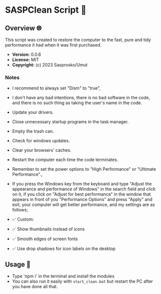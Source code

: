 # SASPClean Script 🚀

## Overview 🌐

This script was created to restore the computer to the fast, pure and tidy performance it had when it was first purchased.

- **Version:** 0.0.6
- **License:** MIT
- **Copyright:** (c) 2023 Sasprosko/Umut

### Notes

- I recommend to always set "Dism" to "true",
- I don't have any bad intentions, there is no bad software in the code, and there is no such thing as taking the user's name in the code.
- Update your drivers.
- Close unnecessary startup programs in the task manager.
- Empty the trash can.
- Check for windows updates.
- Clear your browsers' caches.
- Restart the computer each time the code terminates.
- Remember to set the power options to "High Performance" or "Ultimate Performance".,
- If you press the Windows key from the keyboard and type "Adjust the appearance and performance of Windows" in the search field and click on it, if you click on "Adjust for best performance" in the window that appears in front of you "Performance Options" and press "Apply" and exit, your computer will get better performance, and my settings are as follows;

- ✅ Custom:

- ✅ Show thumbnails instead of icons
- ✅ Smooth edges of screen fonts
- ✅ Use drop shadows for icon labels on the desktop

## Usage 🚀

- Type 'npm i' in the terminal and install the modules
- You can also run it easily with `start_clean.bat` but restart the PC after you have done all that.

